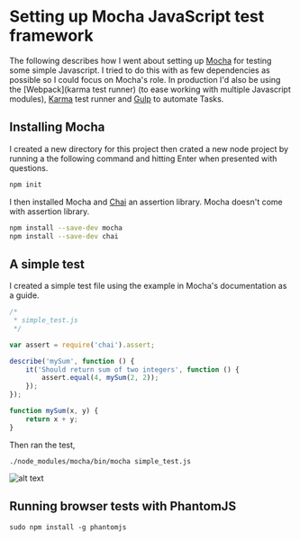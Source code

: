 # Setting up Mocha JavaScript test framework

The following describes how I went about setting up [Mocha](https://mochajs.org/)
for testing some simple Javascript.  I tried to do this with as few dependencies
as possible so I could focus on Mocha's role.  In production I'd also be 
using the [Webpack](karma test runner) (to ease working with multiple 
Javascript modules), [Karma](https://karma-runner.github.io) test runner
and [Gulp](http://gulpjs.com/) to automate Tasks.

## Installing Mocha
I created a new directory for this project then crated a new node project by
running a the following command and hitting Enter when presented with questions.

```bash
npm init
```

I then installed Mocha and [Chai](http://chaijs.com/) an assertion library.  Mocha
doesn't come with assertion library.

```bash
npm install --save-dev mocha
npm install --save-dev chai
```

## A simple test

I created a simple test file using the example in Mocha's documentation as a guide.

```javascript
/* 
 * simple_test.js
 */

var assert = require('chai').assert;

describe('mySum', function () {
    it('Should return sum of two integers', function () {
        assert.equal(4, mySum(2, 2));
    });
});

function mySum(x, y) {
    return x + y;
}
```

Then ran the test,

```
./node_modules/mocha/bin/mocha simple_test.js
```

![alt text](http://tdpreece.github.io/assets/img/mocha_simple_test_run.png "Simple test run results")




## Running browser tests with PhantomJS

```
sudo npm install -g phantomjs
```
